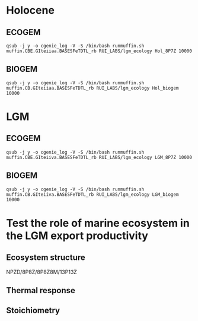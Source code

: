 # Holocene

## ECOGEM
```
qsub -j y -o cgenie_log -V -S /bin/bash runmuffin.sh muffin.CBE.GIteiiaa.BASESFeTDTL_rb RUI_LABS/lgm_ecology Hol_8P7Z 10000
```

## BIOGEM
```
qsub -j y -o cgenie_log -V -S /bin/bash runmuffin.sh muffin.CB.GIteiiaa.BASESFeTDTL_rb RUI_LABS/lgm_ecology Hol_biogem 10000
```


# LGM

## ECOGEM
```
qsub -j y -o cgenie_log -V -S /bin/bash runmuffin.sh muffin.CBE.GIteiiva.BASESFeTDTL_rb RUI_LABS/lgm_ecology LGM_8P7Z 10000
```

## BIOGEM
```
qsub -j y -o cgenie_log -V -S /bin/bash runmuffin.sh muffin.CB.GIteiiva.BASESFeTDTL_rb RUI_LABS/lgm_ecology LGM_biogem 10000
```




# Test the role of marine ecosystem in the LGM export productivity

## Ecosystem structure
NPZD/8P8Z/8P8Z8M/13P13Z

## Thermal response

## Stoichiometry

